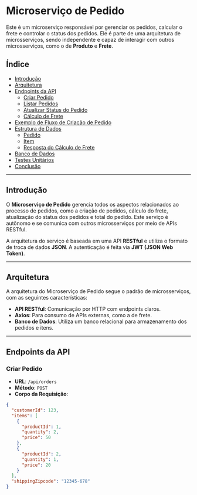 # Microserviço de Pedido

Este é um microserviço responsável por gerenciar os pedidos, calcular o frete e controlar o status dos pedidos. Ele é parte de uma arquitetura de microsserviços, sendo independente e capaz de interagir com outros microsserviços, como o de **Produto** e **Frete**.

## Índice

- [Introdução](#introdução)
- [Arquitetura](#arquitetura)
- [Endpoints da API](#endpoints-da-api)
  - [Criar Pedido](#criar-pedido)
  - [Listar Pedidos](#listar-pedidos)
  - [Atualizar Status do Pedido](#atualizar-status-do-pedido)
  - [Cálculo de Frete](#cálculo-de-frete)
- [Exemplo de Fluxo de Criação de Pedido](#exemplo-de-fluxo-de-criação-de-pedido)
- [Estrutura de Dados](#estrutura-de-dados)
  - [Pedido](#pedido)
  - [Item](#item)
  - [Resposta do Cálculo de Frete](#resposta-do-cálculo-de-frete)
- [Banco de Dados](#banco-de-dados)
- [Testes Unitários](#testes-unitários)
- [Conclusão](#conclusão)

---

## Introdução

O **Microserviço de Pedido** gerencia todos os aspectos relacionados ao processo de pedidos, como a criação de pedidos, cálculo do frete, atualização do status dos pedidos e total do pedido. Este serviço é autônomo e se comunica com outros microsserviços por meio de APIs RESTful.

A arquitetura do serviço é baseada em uma API **RESTful** e utiliza o formato de troca de dados **JSON**. A autenticação é feita via **JWT (JSON Web Token)**.

---

## Arquitetura

A arquitetura do Microserviço de Pedido segue o padrão de microsserviços, com as seguintes características:

- **API RESTful**: Comunicação por HTTP com endpoints claros.
- **Axios**: Para consumo de APIs externas, como a de frete.
- **Banco de Dados**: Utiliza um banco relacional para armazenamento dos pedidos e itens.

---

## Endpoints da API

### Criar Pedido

- **URL**: `/api/orders`
- **Método**: `POST`
- **Corpo da Requisição**:

```json
{
  "customerId": 123,
  "items": [
    {
      "productId": 1,
      "quantity": 2,
      "price": 50
    },
    {
      "productId": 2,
      "quantity": 1,
      "price": 20
    }
  ],
  "shippingZipcode": "12345-678"
}
```
